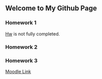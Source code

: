## Welcome to My Github Page

### Homework 1
[Hw](files/Assignment_1.html) is not fully completed.
### Homework 2

### Homework 3

[Moodle Link](https://moodle.boun.edu.tr/login)
